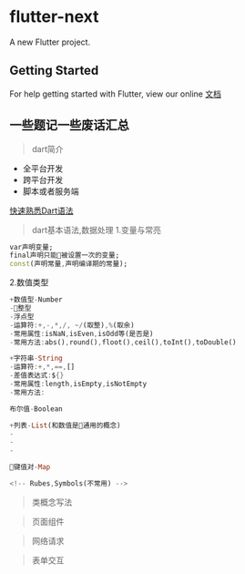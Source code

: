 # flutter-next

A new Flutter project.

## Getting Started

For help getting started with Flutter, view our online
[文档](https://flutterchina.club)

## 一些题记一些废话汇总

> dart简介
- 全平台开发
- 跨平台开发
- 脚本或者服务端

[快速熟悉Dart语法](https://www.jianshu.com/p/3d927a7bf020)

>dart基本语法,数据处理
1.变量与常亮

```dart
var声明变量;
final声明只能被设置一次的变量;
const(声明常量,声明编译期的常量);
```

2.数值类型

```dart
+数值型-Number
-整型
-浮点型
-运算符:+,-,*,/, ~/(取整),%(取余)
-常用属性:isNaN,isEven,isOdd等(是否是)
-常用方法:abs(),round(),floot(),ceil(),toInt(),toDouble()

+字符串-String
-运算符:+,*,==,[]
-差值表达式:${}
-常用属性:length,isEmpty,isNotEmpty
-常用方法:

布尔值-Boolean

+列表-List(和数值是通用的概念)
-
-
-

键值对-Map

<!-- Rubes,Symbols(不常用) -->
```

> 类概念写法

> 页面组件

> 网络请求

> 表单交互